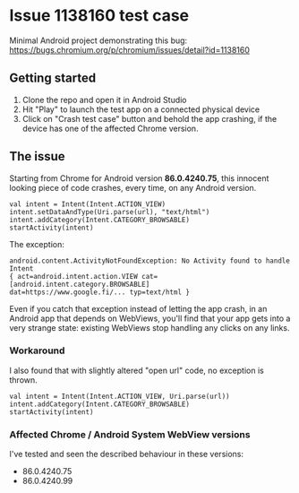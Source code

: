 # Issue 1138160 test case

Minimal Android project demonstrating this bug: https://bugs.chromium.org/p/chromium/issues/detail?id=1138160

## Getting started

1. Clone the repo and open it in Android Studio
2. Hit "Play" to launch the test app on a connected physical device
3. Click on "Crash test case" button and behold the app crashing, if the device has one of the affected Chrome version.

## The issue

Starting from Chrome for Android version **86.0.4240.75**, this innocent looking piece of code crashes, every time, on any Android version. 

    val intent = Intent(Intent.ACTION_VIEW)
    intent.setDataAndType(Uri.parse(url), "text/html")
    intent.addCategory(Intent.CATEGORY_BROWSABLE)
    startActivity(intent)

The exception: 

    android.content.ActivityNotFoundException: No Activity found to handle Intent
    { act=android.intent.action.VIEW cat=[android.intent.category.BROWSABLE]
    dat=https://www.google.fi/... typ=text/html }
    
Even if you catch that exception instead of letting the app crash, in an Android app that depends on WebViews, 
you'll find that your app gets into a very strange state: existing WebViews stop handling any clicks on any links.

### Workaround

I also found that with slightly altered "open url" code, no exception is thrown.

    val intent = Intent(Intent.ACTION_VIEW, Uri.parse(url))
    intent.addCategory(Intent.CATEGORY_BROWSABLE)
    startActivity(intent)
    
### Affected Chrome / Android System WebView versions

I've tested and seen the described behaviour in these versions:

* 86.0.4240.75
* 86.0.4240.99
